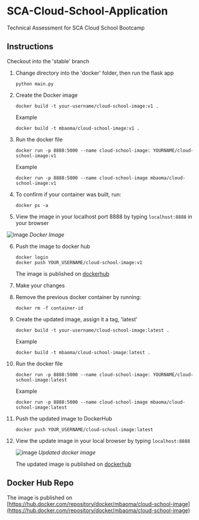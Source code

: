 # SCA-Cloud-School-Application
Technical Assessment for SCA Cloud School Bootcamp

## Instructions
Checkout into the 'stable' branch
1.  Change directory into the 'docker' folder, then run the flask app
    ```
    python main.py
    ```

2.  Create the Docker image
    ```
    docker build -t your-username/cloud-school-image:v1 .
    ```
    Example
    ```
    docker build -t mbaoma/cloud-school-image:v1 .
    ```

3.  Run the docker file
    ```
    docker run -p 8888:5000 --name cloud-school-image: YOURNAME/cloud-school-image:v1
    ```
    Example
    ```
    docker run -p 8888:5000 --name cloud-school-image mbaoma/cloud-school-image:v1
    ```

4.  To confirm if your container was built, run:
    ```
    docker ps -a
    ```

5.  View the image in your localhost port 8888 by typing ```localhost:8888``` in your browser

![image](https://user-images.githubusercontent.com/49791498/104234555-e2431d00-5453-11eb-870e-fe029cff8b48.png)
*Docker Image*

6.  Push the image to docker hub
    ```
    docker login
    docker push YOUR_USERNAME/cloud-school-image:v1
    ```
    The image is published on [dockerhub](https://hub.docker.com/repository/docker/mbaoma/cloud-school-image)


7.  Make your changes

8.  Remove the previous docker container by running:
    ```
    docker rm -f container-id
    ```
    
9.  Create the updated image, assign it a tag, 'latest'
    ```
    docker build -t your-username/cloud-school-image:latest .
    ```
    Example
    ```
    docker build -t mbaoma/cloud-school-image:latest .
    ```

10. Run the docker file
    ```
    docker run -p 8888:5000 --name cloud-school-image: YOURNAME/cloud-school-image:latest
    ```
    Example
    ```
    docker run -p 8888:5000 --name cloud-school-image mbaoma/cloud-school-image:latest
    ```

11. Push the updated image to DockerHub
    ```
    docker push YOUR_USERNAME/cloud-school-image:latest
    ```

12. View the update image in your local browser by typing ```localhost:8888```

    ![image](https://user-images.githubusercontent.com/49791498/104238202-8380a200-5459-11eb-9294-317a884f6186.png)
    *Updated docker image*

    The updated image is published on [dockerhub](https://hub.docker.com/repository/docker/mbaoma/cloud-school-image)


## Docker Hub Repo
The image is published on [https://hub.docker.com/repository/docker/mbaoma/cloud-school-image](https://hub.docker.com/repository/docker/mbaoma/cloud-school-image)